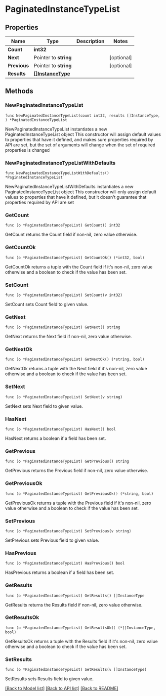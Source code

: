 # PaginatedInstanceTypeList

## Properties

Name | Type | Description | Notes
------------ | ------------- | ------------- | -------------
**Count** | **int32** |  | 
**Next** | Pointer to **string** |  | [optional] 
**Previous** | Pointer to **string** |  | [optional] 
**Results** | [**[]InstanceType**](InstanceType.md) |  | 

## Methods

### NewPaginatedInstanceTypeList

`func NewPaginatedInstanceTypeList(count int32, results []InstanceType, ) *PaginatedInstanceTypeList`

NewPaginatedInstanceTypeList instantiates a new PaginatedInstanceTypeList object
This constructor will assign default values to properties that have it defined,
and makes sure properties required by API are set, but the set of arguments
will change when the set of required properties is changed

### NewPaginatedInstanceTypeListWithDefaults

`func NewPaginatedInstanceTypeListWithDefaults() *PaginatedInstanceTypeList`

NewPaginatedInstanceTypeListWithDefaults instantiates a new PaginatedInstanceTypeList object
This constructor will only assign default values to properties that have it defined,
but it doesn't guarantee that properties required by API are set

### GetCount

`func (o *PaginatedInstanceTypeList) GetCount() int32`

GetCount returns the Count field if non-nil, zero value otherwise.

### GetCountOk

`func (o *PaginatedInstanceTypeList) GetCountOk() (*int32, bool)`

GetCountOk returns a tuple with the Count field if it's non-nil, zero value otherwise
and a boolean to check if the value has been set.

### SetCount

`func (o *PaginatedInstanceTypeList) SetCount(v int32)`

SetCount sets Count field to given value.


### GetNext

`func (o *PaginatedInstanceTypeList) GetNext() string`

GetNext returns the Next field if non-nil, zero value otherwise.

### GetNextOk

`func (o *PaginatedInstanceTypeList) GetNextOk() (*string, bool)`

GetNextOk returns a tuple with the Next field if it's non-nil, zero value otherwise
and a boolean to check if the value has been set.

### SetNext

`func (o *PaginatedInstanceTypeList) SetNext(v string)`

SetNext sets Next field to given value.

### HasNext

`func (o *PaginatedInstanceTypeList) HasNext() bool`

HasNext returns a boolean if a field has been set.

### GetPrevious

`func (o *PaginatedInstanceTypeList) GetPrevious() string`

GetPrevious returns the Previous field if non-nil, zero value otherwise.

### GetPreviousOk

`func (o *PaginatedInstanceTypeList) GetPreviousOk() (*string, bool)`

GetPreviousOk returns a tuple with the Previous field if it's non-nil, zero value otherwise
and a boolean to check if the value has been set.

### SetPrevious

`func (o *PaginatedInstanceTypeList) SetPrevious(v string)`

SetPrevious sets Previous field to given value.

### HasPrevious

`func (o *PaginatedInstanceTypeList) HasPrevious() bool`

HasPrevious returns a boolean if a field has been set.

### GetResults

`func (o *PaginatedInstanceTypeList) GetResults() []InstanceType`

GetResults returns the Results field if non-nil, zero value otherwise.

### GetResultsOk

`func (o *PaginatedInstanceTypeList) GetResultsOk() (*[]InstanceType, bool)`

GetResultsOk returns a tuple with the Results field if it's non-nil, zero value otherwise
and a boolean to check if the value has been set.

### SetResults

`func (o *PaginatedInstanceTypeList) SetResults(v []InstanceType)`

SetResults sets Results field to given value.



[[Back to Model list]](../README.md#documentation-for-models) [[Back to API list]](../README.md#documentation-for-api-endpoints) [[Back to README]](../README.md)


